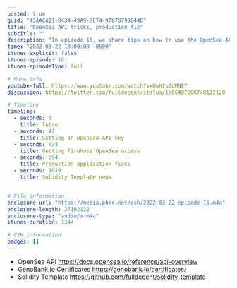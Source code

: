 ```yaml
---
posted: true
guid: "43AACA11-B434-49A9-8C74-97870799844B"
title: "OpenSea API tricks, production fix"
subtitle: ""
description: "In episode 16, we share tips on how to use the OpenSea API, including how to get an API key and firehose access. We also discuss how to fix production applications and share updates on our Solidity Template. Join us for valuable insights on using the OpenSea API and solving production issues."
time: "2022-03-22 18:00:00 -0500"
itunes-explicit: false
itunes-episode: 16
itunes-episodeType: full

# More info
youtube-full: https://www.youtube.com/watch?v=UwHIu0dMNEY
discussion: https://twitter.com/fulldecent/status/1506407008748122120

# Timeline
timeline:
  - seconds: 0
    title: Intro
  - seconds: 43
    title: Getting an OpenSea API key
  - seconds: 434
    title: Getting firehose OpenSea access
  - seconds: 594
    title: Production application fixes
  - seconds: 1019
    title: Solidity Template news


# File information
enclosure-url: "https://media.phor.net/csh/2022-03-22-episode-16.m4a"
enclosure-length: 27102122
enclosure-type: "audio/x-m4a"
itunes-duration: 1344

# CSH information
badges: []
---
```

<!--end of quick notes-->

- OpenSea API https://docs.opensea.io/reference/api-overview
- GenoBank.io Certificates https://genobank.io/certificates/
- Solidity Template https://github.com/fulldecent/solidity-template